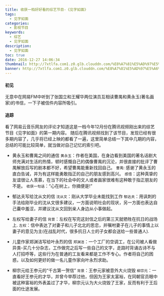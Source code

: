 ```yaml
---
title: 收获一档好好看的综艺节目-《见字如面》
tags:
  - 见字如面
categories:
  - 影视节目
keywords:
  - 综艺
  - 见字如面
description:
  - 见字如面
toc: true
date: 2016-12-27 14:06:34
thumbnail: http://7xtlfa.com1.z0.glb.clouddn.com/%E8%A7%81%E5%AD%97%E5%A6%82%E9%9D%A2.png
banner: http://7xtlfa.com1.z0.glb.clouddn.com/%E8%A7%81%E5%AD%97%E5%A6%82%E9%9D%A2.png
---
```


#### 初见
无意中在网易FM中听到了张国立和王耀华两位演员互相读曹禺和黄永玉(著名画家)的书信，一下子被信件内容所吸引。

#### 追踪
看了网易云音乐网友的评论才知道这是一档今年12月份在腾讯视频刚出来的综艺节目《见字如面》的第一期内容。
随后在腾讯视频找到了该节目，发现已经有很多期内容了，几乎将已经上映的都看了一遍，这里简单总结一下其中几期的内容，总结的可能比较简单，就当做对自己记忆的索引吧。
* 黄永玉和曹禺之间的通信
`黄永玉`：作者在美国，在身边看到美国的著名话剧大师充满对生活的热情，顿时感慨自己的偶像曹禺的沉沦，并很直接的批评了曹禺解放后写的剧本都不好，希望曹禺能重新找回自己。
`曹禺`: 感谢了黄永玉的直白告诫，并为有这样能勇敢指正的自己的朋友感到高兴。
`感悟`：这种真挚的友谊很让人羡慕，在当下的社会中的文人或者画家很难有这种敢于指正朋友的不是。
`收获一句话`：“心在树上，你摘便是!”

* 郁达夫写给沈从文的信
`沈从文`：刚从大学毕业未能找到工作
`郁达夫`：用讽刺的手法给刚毕业的沈从文很多建议，一方面说明社会的现状，另一方面也表达自己囊中羞涩，并建议沈从文回到亲人身边从小事做起。

* 左权写给妻子的信
`背景`：左权在写完这封信之后的第三天就牺牲在抗日的战场上.
`左权`：信中表达了对妻子和儿子北北的思恋，并嘱咐妻子在儿子的事情上以妻子的意见为主(在战乱时代，很多抗日人士的子女都会送给一些普通人).

* 儿童作家郑渊洁写给叶永烈的信
`郑渊洁`：一个工厂的空调工，在公司被人看做异类-买几十分杂志，工作做完之后写一些自己的文字，走路时背诵古诗不与人打招呼等，这些行为在普通的工友看来都是工作不专心。作者将自己的困惑，以及如何更好的做一名儿童作家向叶永烈求助。

* 柳宗元给王参元的“千古第一贺信”
`背景`：王参元家被意外大火烧毁
`柳宗元`：一直看好王参元的才华，并曾今举荐过他，但因为王家太富裕，在同朝官员眼中被这种富裕的外表盖过了才华，柳宗元认为大火烧毁了王家，反而有利于王后面的仕途发展。